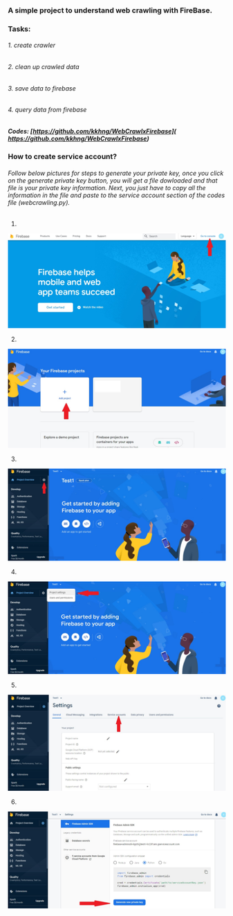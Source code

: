 ### A simple project to understand web crawling with FireBase.

### Tasks:

###### 1. create crawler
###### 2. clean up crawled data
###### 3. save data to firebase
###### 4. query data from firebase

##### Codes: [https://github.com/kkhng/WebCrawlxFirebase]( https://github.com/kkhng/WebCrawlxFirebase)

### How to create service account?


###### Follow below pictures for steps to generate your private key, once you click on the generate private key button, you will get a file dowloaded and that file is your private key information. Next, you just have to copy all the information in the file and paste to the service account section of the codes file (webcrawling.py).

1.  

![alt text](./images/Firebase1.jpg)

2.

![alt text](./images/Firebase2.jpg)

3.

![alt text](./images/Firebase3.jpg)

4.

![alt text](./images/Firebase4.jpg)

5.

![alt text](./images/Firebase5.jpg)

6.

![alt text](./images/Firebase6.jpg)
